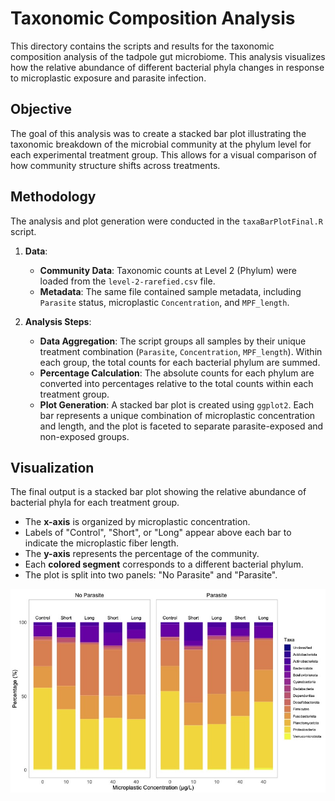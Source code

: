 # Taxonomic Composition Analysis

This directory contains the scripts and results for the taxonomic composition analysis of the tadpole gut microbiome. This analysis visualizes how the relative abundance of different bacterial phyla changes in response to microplastic exposure and parasite infection.

## Objective

The goal of this analysis was to create a stacked bar plot illustrating the taxonomic breakdown of the microbial community at the phylum level for each experimental treatment group. This allows for a visual comparison of how community structure shifts across treatments.

## Methodology

The analysis and plot generation were conducted in the `taxaBarPlotFinal.R` script.

1.  **Data**:
    *   **Community Data**: Taxonomic counts at Level 2 (Phylum) were loaded from the `level-2-rarefied.csv` file.
    *   **Metadata**: The same file contained sample metadata, including `Parasite` status, microplastic `Concentration`, and `MPF_length`.

2.  **Analysis Steps**:
    *   **Data Aggregation**: The script groups all samples by their unique treatment combination (`Parasite`, `Concentration`, `MPF_length`). Within each group, the total counts for each bacterial phylum are summed.
    *   **Percentage Calculation**: The absolute counts for each phylum are converted into percentages relative to the total counts within each treatment group.
    *   **Plot Generation**: A stacked bar plot is created using `ggplot2`. Each bar represents a unique combination of microplastic concentration and length, and the plot is faceted to separate parasite-exposed and non-exposed groups.

## Visualization

The final output is a stacked bar plot showing the relative abundance of bacterial phyla for each treatment group.

*   The **x-axis** is organized by microplastic concentration.
*   Labels of "Control", "Short", or "Long" appear above each bar to indicate the microplastic fiber length.
*   The **y-axis** represents the percentage of the community.
*   Each **colored segment** corresponds to a different bacterial phylum.
*   The plot is split into two panels: "No Parasite" and "Parasite".

![Taxonomic Composition Bar Plot](taxaBarPlot.jpg) 